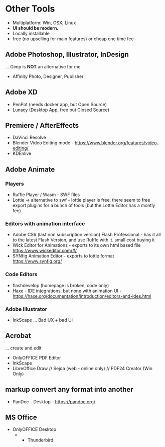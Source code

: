 # Other Tools
- Multiplatform: Win, OSX, Linux
- **UI should be modern.**
- Locally installable
- free (no upselling for main features) or cheap one time fee

## Adobe Photoshop, Illustrator, InDesign
... Gimp is **NOT** an alternative for me
- Affinity Photo, Designer, Publisher

## Adobe XD
- PenPot (needs docker app, but Open Source)
- Lunacy (Desktop App, free but Closed Source)

## Premiere / AfterEffects
- DaVinci Resolve
- Blender Video Editing mode - https://www.blender.org/features/video-editing/
- KDEnlive


## Adobe Animate

### Players
- Ruffle Player / Wasm - SWF files
- Lottie -> alternative to swf - lottie player is free, there seem to free export plugins for a bunch of tools (but the Lottie Editor has a montly fee)


### Editors with animation interface
- Adobe CS6 (last non subscription version) Flash Professional - has it all to the latest Flash Version, and use Ruffle with it. small cost buying it
- Wick Editor for Animations - exports to its own html based file https://www.wickeditor.com/#/
- SYNfig Animation Editor - exports to lottie format https://www.synfig.org/

### Code Editors
- flashdevelop (homepage is broken, code only)
- Haxe - IDE integrations, but none with animation UI - https://haxe.org/documentation/introduction/editors-and-ides.html

### Adobe Illustrator
- InkScape ... Bad UX + bad UI


## Acrobat
... create and edit
- OnlyOFFICE PDF Editor
- InkScape
- LibreOffice Draw
// Sejda (web - online only)
// PDF24 Creator (Win Only)

## markup convert any format into another
- PanDoc - Desktop - https://pandoc.org/


## MS Office
- OnlyOFFICE Desktop
  * + Thunderbird
